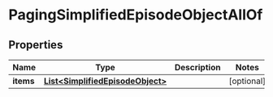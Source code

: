 

# PagingSimplifiedEpisodeObjectAllOf

## Properties

Name | Type | Description | Notes
------------ | ------------- | ------------- | -------------
**items** | [**List&lt;SimplifiedEpisodeObject&gt;**](SimplifiedEpisodeObject.md) |  |  [optional]



